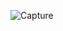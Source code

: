 ![Capture](https://user-images.githubusercontent.com/28908397/59980717-59ab2480-9602-11e9-8a71-b60b80960a90.JPG)
